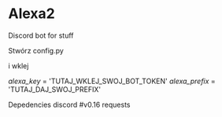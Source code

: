 # Alexa2
Discord bot for stuff

Stwórz config.py

i wklej

_alexa_key_ = 'TUTAJ_WKLEJ_SWOJ_BOT_TOKEN'
_alexa_prefix_ = 'TUTAJ_DAJ_SWOJ_PREFIX'

Depedencies
  discord #v0.16
  requests
